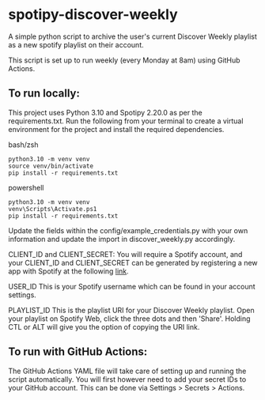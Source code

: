 # spotipy-discover-weekly

A simple python script to archive the user's current Discover Weekly playlist as a new spotify playlist on their account.

This script is set up to run weekly (every Monday at 8am) using GitHub Actions.

## To run locally:
This project uses Python 3.10 and Spotipy 2.20.0 as per the requirements.txt.
Run the following from your terminal to create a virtual environment for the project and install the required dependencies.

bash/zsh
```
python3.10 -m venv venv
source venv/bin/activate
pip install -r requirements.txt
```
powershell
```
python3.10 -m venv venv
venv\Scripts\Activate.ps1
pip install -r requirements.txt
```

Update the fields within the config/example_credentials.py with your own information and update the import in discover_weekly.py accordingly.

CLIENT_ID and CLIENT_SECRET:
You will require a Spotify account, and your CLIENT_ID and CLIENT_SECRET can be generated by registering a new app with Spotify at the following [link](https://developer.spotify.com/dashboard/applications).

USER_ID
This is your Spotify username which can be found in your account settings.

PLAYLIST_ID
This is the playlist URI for your Discover Weekly playlist. Open your playlist on Spotify Web, click the three dots and then 'Share'. Holding CTL or ALT will give you the option of copying the URI link. 

## To run with GitHub Actions:
The GitHub Actions YAML file will take care of setting up and running the script automatically. You will first however need to add your secret IDs to your GitHub account. This can be done via Settings > Secrets > Actions.

